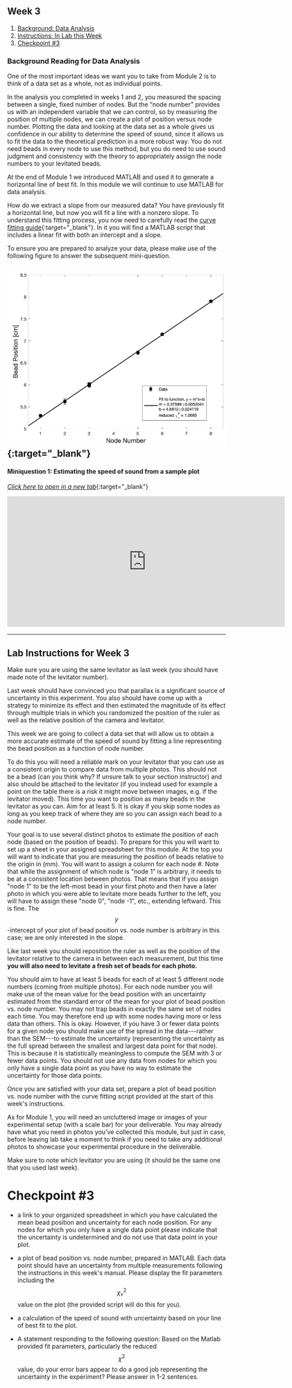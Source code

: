 ## Week 3

1. [Background: Data Analysis](#background-reading-for-data-analysis)
2. [Instructions: In Lab this Week](#instructions-for-in-lab-this-week)
3. [Checkpoint #3](#checkpoint-#3)

### Background Reading for Data Analysis
One of the most important ideas we want you to take from Module 2 is to think of a data set as a whole, not as individual points. 

In the analysis you completed in weeks 1 and 2, you measured the spacing between a single, fixed number of nodes. But the “node number” provides us with an independent variable that we can control, so by measuring the position of multiple nodes, we can create a plot of position versus node number. Plotting the data and looking at the data set as a whole gives us confidence in our ability to determine the speed of sound, since it allows us to fit the data to the theoretical prediction in a more robust way. You do not need beads in every node to use this method, but you do need to use sound judgment and consistency with the theory to appropriately assign the node numbers to your levitated beads. 

At the end of Module 1 we introduced MATLAB and used it to generate a horizontal line of best fit. In this module we will continue to use MATLAB for data analysis. 

How do we extract a slope from our measured data? You have previously fit a horizontal line, but now you will fit a line with a nonzero slope. To understand this fitting process, you now need to carefully read the [curve fitting guide](curve-fitting){:target="_blank"}. In it you will find a MATLAB script that includes a linear fit with both an intercept and a slope.

To ensure you are prepared to analyze your data, please make use of the following figure to answer the subsequent mini-question.

[![Image of sample data](images/sample_data-beads.png)](images/sample_data-beads.png){:target="_blank"}
----

#### Miniquestion 1: Estimating the speed of sound from a sample plot
[*Click here to open in a new tab*](https://docs.google.com/forms/d/e/1FAIpQLSdyYDI3QEI4FDsfW4d0M4krPmhwPUsgcYBsDG48WcajfMYhgg/viewform?usp=sf_link){:target="_blank"}

<iframe src="https://docs.google.com/forms/d/e/1FAIpQLSdyYDI3QEI4FDsfW4d0M4krPmhwPUsgcYBsDG48WcajfMYhgg/viewform?embedded=true" width="640" height="300" frameborder="0" marginheight="0" marginwidth="0">Loading…
</iframe>

-----

## Lab Instructions for Week 3

Make sure you are using the same levitator as last week (you should have made note of the levitator number).

Last week should have convinced you that parallax is a significant source of uncertainty in this experiment. You also should have come up with a strategy to minimize its effect and then estimated the magnitude of its effect through multiple trials in which you randomized the position of the ruler as well as the relative position of the camera and levitator.

This week we are going to collect a data set that will allow us to obtain a more accurate estimate of the speed of sound by fitting a line representing the bead position as a function of node number.

To do this you will need a reliable mark on your levitator that you can use as a consistent origin to compare data from multiple photos. This should not be a bead (can you think why? If unsure talk to your section instructor) and also should be attached to the levitator (if you instead used for example a point on the table there is a risk it might move between images, e.g. if the levitator moved). This time you want to position as many beads in the levitator as you can. Aim for at least 5. It is okay if you skip some nodes as long as you keep track of where they are so you can assign each bead to a node number. 

Your goal is to use several distinct photos to estimate the position of each node (based on the position of beads). To prepare for this you will want to set up a sheet in your assigned spreadsheet for this module. At the top you will want to indicate that you are measuring the position of beads relative to the origin in (mm). You will want to assign a column for each node #. Note that while the assignment of which node is "node 1" is arbitrary, it needs to be at a consistent location between photos. That means that if you assign "node 1" to be the left-most bead in your first photo and then have a later photo in which you were able to levitate more beads further to the left, you will have to assign these "node 0", "node -1", etc., extending leftward. This is fine. The $$y$$-intercept of your plot of bead position vs. node number is arbitrary in this case; we are only interested in the slope.

Like last week you should reposition the ruler as well as the position of the levitator relative to the camera in between each measurement, but this time **you will also need to levitate a fresh set of beads for each photo.**

You should aim to have at least 5 beads for each of at least 5 different node numbers (coming from multiple photos). For each node number you will make use of the mean value for the bead position with an uncertainty estimated from the standard error of the mean for your plot of bead position vs. node number. You may not trap beads in exactly the same set of nodes each time. You may therefore end up with some nodes having more or less data than others. This is okay. However, if you have 3 or fewer data points for a given node you should make use of the spread in the data---rather than the SEM---to estimate the uncertainty (representing the uncertainty as the full spread between the smallest and largest data point for that node). This is because it is statistically meaningless to compute the SEM with 3 or fewer data points. You should not use any data from nodes for which you only have a single data point as you have no way to estimate the uncertainty for those data points.

Once you are satisfied with your data set, prepare a plot of bead position vs. node number with the curve fitting script provided at the start of this week's instructions.

As for Module 1, you will need an uncluttered image or images of your experimental setup (with a scale bar) for your deliverable. You may already have what you need in photos you've collected this module, but just in case, before leaving lab take a moment to think if you need to take any additional photos to showcase your experimental procedure in the deliverable.

Make sure to note which levitator you are using (it should be the same one that you used last week).

# Checkpoint #3

+ a link to your organized spreadsheet in which you have calculated the mean bead position and uncertainty for each node position. For any nodes for which you only have a single data point please indicate that the uncertainty is undetermined and do not use that data point in your plot. 

+ a plot of bead position vs. node number, prepared in MATLAB. Each data point should have an uncertainty from multiple measurements following the instructions in this week's manual. Please display the fit parameters including the $$\chi_\nu^2$$ value on the plot (the provided script will do this for you).

+ a calculation of the speed of sound with uncertainty based on your line of best fit to the plot.

+ A statement responding to the following question: Based on the Matlab provided fit parameters, particularly the reduced $$\chi^2$$ value, do your error bars appear to do a good job representing the uncertainty in the experiment? Please answer in 1-2 sentences.








